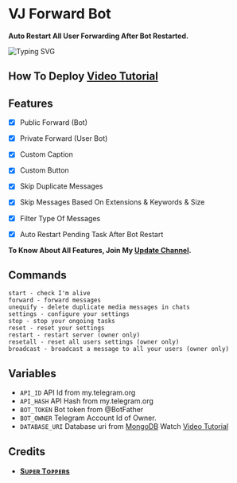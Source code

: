 # VJ Forward Bot

<b>Auto Restart All User Forwarding After Bot Restarted.</b>

![Typing SVG](https://readme-typing-svg.herokuapp.com/?lines=Welcome+To+VJ+Forward+Bot+!)

## How To Deploy [Video Tutorial](https://youtu.be/A-iIh_5WAlk)

## Features

- [x] Public Forward (Bot)
- [x] Private Forward (User Bot)
- [x] Custom Caption 
- [x] Custom Button
- [x] Skip Duplicate Messages
- [x] Skip Messages Based On Extensions & Keywords & Size
- [x] Filter Type Of Messages
- [x] Auto Restart Pending Task After Bot Restart 


<b>To Know About All Features, Join My <a href='https://t.me/SuperToppers'>Update Channel</a>.</b>

## Commands

```
start - check I'm alive 
forward - forward messages
unequify - delete duplicate media messages in chats
settings - configure your settings
stop - stop your ongoing tasks
reset - reset your settings
restart - restart server (owner only)
resetall - reset all users settings (owner only)
broadcast - broadcast a message to all your users (owner only)
```

## Variables

* `API_ID` API Id from my.telegram.org
* `API_HASH` API Hash from my.telegram.org
* `BOT_TOKEN` Bot token from @BotFather
* `BOT_OWNER` Telegram Account Id of Owner.
* `DATABASE_URI` Database uri from [MongoDB](https://mongodb.com) Watch [Video Tutorial](https://youtu.be/DAHRmFdw99o)

## Credits

* <b>[Sᴜᴘᴇʀ Tᴏᴘᴘᴇʀs](https://youtube.com/@SuperToppers)</b>
